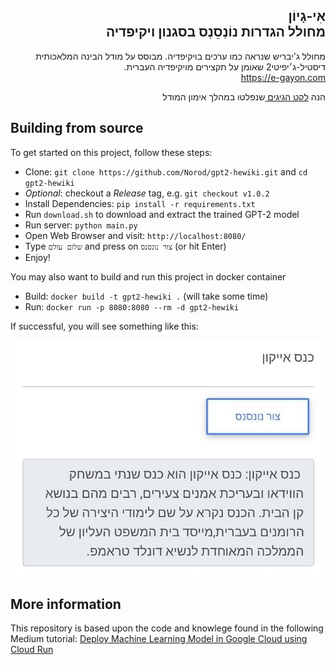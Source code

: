 
<h2 dir="rtl" class="my-5 mx-lg-5">
            <strong>אִי-גָיוֹן <BR> מחולל הגדרות נוֹנְסֵנְס בסגנון ויקיפדיה</strong>
        </h2>
        

<p dir="rtl" style="text-align:right;"> מחולל ג'יבריש שנראה כמו ערכים בויקיפדיה. מבוסס על מודל הבינה המלאכותית דיסטיל-ג׳יפיטי2 שאומן על תקצירים מויקיפדיה העברית.  <br>  <a href="https://e-gayon.com/">https://e-gayon.com </a></p>

<p dir="rtl" style="text-align: right;"> </p>

<p dir="rtl" style="text-align: right;">הנה  <a href="https://e-gayon.com/leket.html">לקט הגיגים </a> שנפלטו במהלך אימון המודל </p>

## Building from source

To get started on this project, follow these steps:

* Clone: `git clone https://github.com/Norod/gpt2-hewiki.git` and `cd gpt2-hewiki`
* _Optional_: checkout a _Release_ tag, e.g. `git checkout v1.0.2`
* Install Dependencies: `pip install -r requirements.txt`
* Run `download.sh` to download and extract the trained GPT-2 model
* Run server: `python main.py`
* Open Web Browser and visit: `http://localhost:8080/`
* Type `שלום עולם` and press on `צור נונסנס` (or hit Enter)
* Enjoy!

You may also want to build and run this project in docker container

* Build: `docker build -t gpt2-hewiki .` (will take some time)
* Run: `docker run -p 8080:8080 --rm -d gpt2-hewiki`

If successful, you will see something like this:

![Demo Image](demo.jpg)

## More information

This repository is based upon the code and knowlege found in the following Medium tutorial: [Deploy Machine Learning Model in Google Cloud using Cloud Run](https://medium.com/@NaxAlpha/deploy-machine-learning-model-in-google-cloud-using-cloud-run-6ced8ba52aac)
